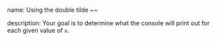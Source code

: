 name: Using the double tilde ~~

description: Your goal is to determine what the console will print out for each given value of `x`.